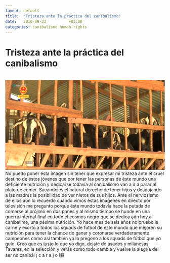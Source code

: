 ```yaml
---
layout: default
title:  "Tristeza ante la práctica del canibalismo"
date:   2016-09-23          +02:00
categories: canibalismo human-rights
---
```


# Tristeza ante la práctica del canibalismo
<html><br><img src="/images/vietnam09.png" width="600"><br></html>
No puedo poner ésta imagen sin tener que expresar mi tristeza ante el cruel destino de éstos jóvenes que por tener las personas de éste mundo una deficiente nutrición y dedicarse todavía al canibalismo van a ir a parar al plato de comer. Sacandoles el natural derecho de tener hijos y despojando a las madres la posibilidad de ver nietos de sus hijos. Ante el  nerviosismo de ellos aún lo recuerdo cuando vimos éstas imágenes en directo por televisión me pregunto porque éste mundo todavía hace la putada de comerse al prójimo en dos panes y al mismo tiempo se hunde en una guerra infernal final en todo el cosmos negro que se dedica aún hoy al canibalimo, una pésima nutrición. Yo hace más de seis años no pruebo la carne y exorto a todos los squads de fútbol de este mundo que mejoren su nutrición para tener la chance de ganar y coronarse verdaderamente campeones como así también yo lo pregono a los squads de fútbol que yo guío. Creo que es justo lo que yo digo, dejate de asados y milanesas Tavarez, en la selección y verás como todo cambia y vuelve la alegría del ser no canibál ¡ c a r a j o !䲜





